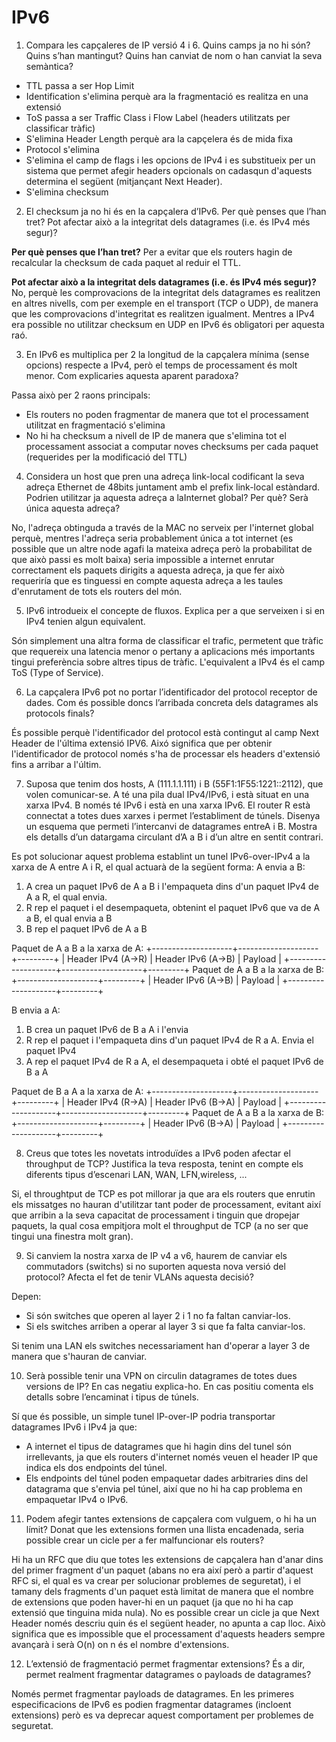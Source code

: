 # IPv6

1. Compara les capçaleres de IP versió 4 i 6. Quins camps ja no hi són? Quins s’han mantingut? Quins han canviat de nom o han canviat la seva semàntica?

- TTL passa a ser Hop Limit
- Identification s'elimina perquè ara la fragmentació es realitza en una extensió
- ToS passa a ser Traffic Class i Flow Label (headers utilitzats per classificar tràfic)
- S'elimina Header Length perquè ara la capçelera és de mida fixa
- Protocol s'elimina
- S'elimina el camp de flags i les opcions de IPv4 i es substitueix per un sistema que permet afegir headers opcionals on cadasqun d'aquests determina el següent (mitjançant Next Header).
- S'elimina checksum

2. El checksum ja no hi és en la capçalera d’IPv6. Per què penses que l’han tret? Pot afectar això a la integritat dels datagrames (i.e. és IPv4 més segur)?

**Per què penses que l’han tret?** Per a evitar que els routers hagin de recalcular la checksum de cada paquet al reduir el TTL.

**Pot afectar això a la integritat dels datagrames (i.e. és IPv4 més segur)?** No, perquè les comprovacions de la integritat dels datagrames es realitzen en altres nivells, com per exemple en el transport (TCP o UDP), de manera que les comprovacions d'integritat es realitzen igualment. Mentres a IPv4 era possible no utilitzar checksum en UDP en IPv6 és obligatori per aquesta raó.

3. En IPv6 es multiplica per 2 la longitud de la capçalera mínima (sense opcions) respecte a IPv4, però el temps de processament és molt menor. Com explicaries aquesta aparent paradoxa?

Passa això per 2 raons principals:
- Els routers no poden fragmentar de manera que tot el processament utilitzat en fragmentació s'elimina
- No hi ha checksum a nivell de IP de manera que s'elimina tot el processament associat a computar noves checksums per cada paquet (requerides per la modificació del TTL)

4. Considera un host que pren una adreça link-local codificant la seva adreça Ethernet de 48bits juntament amb el prefix link-local estàndard. Podrien utilitzar ja aquesta adreça a laInternet global? Per què? Serà única aquesta adreça?

No, l'adreça obtinguda a través de la MAC no serveix per l'internet global perquè, mentres l'adreça seria probablement única a tot internet (es possible que un altre node agafi la mateixa adreça però la probabilitat de que això passi es molt baixa) seria impossible a internet enrutar correctament els paquets dirigits a aquesta adreça, ja que fer això requeriría que es tinguessi en compte aquesta adreça a les taules d'enrutament de tots els routers del món.

5. IPv6 introdueix el concepte de fluxos. Explica per a que serveixen i si en IPv4 tenien algun equivalent.

Són simplement una altra forma de classificar el trafic, permetent que tràfic que requereix una latencia menor o pertany a aplicacions més importants tingui preferència sobre altres tipus de tràfic. L'equivalent a IPv4 és el camp ToS (Type of Service).

6. La capçalera IPv6 pot no portar l’identificador del protocol receptor de dades. Com és possible doncs l’arribada concreta dels datagrames als protocols finals?

És possible perquè l'identificador del protocol està contingut al camp Next Header de l'última extensió IPV6. Aixó significa que per obtenir l'identificador de protocol només s'ha de processar els headers d'extensió fins a arribar a l'últim.

7. Suposa que tenim dos hosts, A (111.1.1.111) i B (55F1:1F55:1221::2112), que volen comunicar-se. A té una pila dual IPv4/IPv6, i està situat en una xarxa IPv4. B només té IPv6 i està en una xarxa IPv6. El router R està connectat a totes dues xarxes i permet l’establiment de túnels. Disenya un esquema que permeti l’intercanvi de datagrames entreA i B. Mostra els detalls d’un datargama circulant d’A a B i d’un altre en sentit contrari.

Es pot solucionar aquest problema establint un tunel IPv6-over-IPv4 a la xarxa de A entre A i R, el qual actuarà de la següent forma:
A envia a B:
1. A crea un paquet IPv6 de A a B i l'empaqueta dins d'un paquet IPv4 de A a R, el qual envia.
2. R rep el paquet i el desempaqueta, obtenint el paquet IPv6 que va de A a B, el qual envia a B
3. B rep el paquet IPv6 de A a B

Paquet de A a B a la xarxa de A:
+--------------------+--------------------+---------+
| Header IPv4 (A->R) | Header IPv6 (A->B) | Payload |
+--------------------+--------------------+---------+
Paquet de A a B a la xarxa de B:
+--------------------+---------+
| Header IPv6 (A->B) | Payload |
+--------------------+---------+

B envia a A:
1. B crea un paquet IPv6 de B a A i l'envia
2. R rep el paquet i l'empaqueta dins d'un paquet IPv4 de R a A. Envia el paquet IPv4
3. A rep el paquet IPv4 de R a A, el desempaqueta i obté el paquet IPv6 de B a A

Paquet de B a A a la xarxa de A:
+--------------------+--------------------+---------+
| Header IPv4 (R->A) | Header IPv6 (B->A) | Payload |
+--------------------+--------------------+---------+
Paquet de A a B a la xarxa de B:
+--------------------+---------+
| Header IPv6 (B->A) | Payload |
+--------------------+---------+

8. Creus que totes les novetats introduïdes a IPv6 poden afectar el throughput de TCP? Justifica la teva resposta, tenint en compte els diferents tipus d’escenari LAN, WAN, LFN,wireless, ...

Si, el throughtput de TCP es pot millorar ja que ara els routers que enrutin els missatges no hauran d'utilitzar tant poder de processament, evitant així que arribin a la seva capacitat de processament i tinguin que dropejar paquets, la qual cosa empitjora molt el throughput de TCP (a no ser que tingui una finestra molt gran).

9. Si canviem la nostra xarxa de IP v4 a v6, haurem de canviar els commutadors (switchs) si no suporten aquesta nova versió del protocol? Afecta el fet de tenir VLANs aquesta decisió?

Depen:
- Si són switches que operen al layer 2 i 1 no fa faltan canviar-los.
- Si els switches arriben a operar al layer 3 si que fa falta canviar-los.

Si tenim una LAN els switches necessariament han d'operar a layer 3 de manera que s'hauran de canviar.

10. Serà possible tenir una VPN on circulin datagrames de totes dues versions de IP? En cas negatiu explica-ho. En cas positiu comenta els detalls sobre l’encaminat i tipus de túnels.

Sí que és possible, un simple tunel IP-over-IP podria transportar datagrames IPv6 i IPv4 ja que:
- A internet el tipus de datagrames que hi hagin dins del tunel són irrellevants, ja que els routers d'internet només veuen el header IP que indica els dos endpoints del túnel.
- Els endpoints del túnel poden empaquetar dades arbitraries dins del datagrama que s'envia pel túnel, així que no hi ha cap problema en empaquetar IPv4 o IPv6.

11. Podem afegir tantes extensions de capçalera com vulguem, o hi ha un límit? Donat que les extensions formen una llista encadenada, seria possible crear un cicle per a fer malfuncionar els routers?

Hi ha un RFC que diu que totes les extensions de capçalera han d'anar dins del primer fragment d'un paquet (abans no era així però a partir d'aquest RFC si, el qual es va crear per solucionar problemes de seguretat), i el tamany dels fragments d'un paquet està limitat de manera que el nombre de extensions que poden haver-hi en un paquet (ja que no hi ha cap extensió que tinguina mida nula).
No es possible crear un cicle ja que Next Header només descriu quin és el següent header, no apunta a cap lloc. Això significa que es impossible que el processament d'aquests headers sempre avançarà i serà O(n) on n és el nombre d'extensions.

12. L’extensió de fragmentació permet fragmentar extensions? És a dir, permet realment fragmentar datagrames o payloads de datagrames?

Només permet fragmentar payloads de datagrames. En les primeres especificacions de IPv6 es podien fragmentar datagrames (incloent extensions) però es va deprecar aquest comportament per problemes de seguretat.
